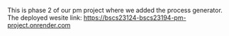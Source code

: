 This is phase 2 of our pm project where we added the process generator.
The deployed wesite link:
https://bscs23124-bscs23194-pm-project.onrender.com
